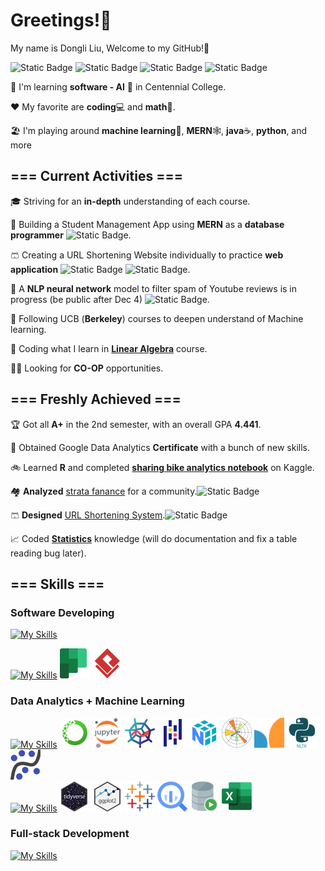 # Greetings!👋  

My name is Dongli Liu,  Welcome to my GitHub!🏡

![Static Badge](https://img.shields.io/badge/-SOFTWARE_DEVELOPING-green)
![Static Badge](https://img.shields.io/badge/-DATA_ANALYTICS-orange)
![Static Badge](https://img.shields.io/badge/-FULL_STACK-blue)
![Static Badge](https://img.shields.io/badge/-MACHINE_LEARNING-purple)

🌱 I'm learning **software - AI** 🤖 in Centennial College.  

❤️ My favorite are **coding**💻 and **math**🔢.   

🏖️ I'm playing around **machine learning**🧠, **MERN**🕸️, **java**☕, **python**, and more  

## === Current Activities ===

🎓 Striving for an **in-depth** understanding of each course.

🏫 Building a Student Management App using **MERN** as a **database programmer** ![Static Badge](https://img.shields.io/badge/-FULL_STACK-blue).

🩳 Creating a URL Shortening Website individually to practice **web application** ![Static Badge](https://img.shields.io/badge/-FULL_STACK-blue) ![Static Badge](https://img.shields.io/badge/-SOFTWARE_DEVELOPING-green).

🧬 A **NLP neural network** model to filter spam of Youtube reviews is in progress (be public after Dec 4) ![Static Badge](https://img.shields.io/badge/-MACHINE_LEARNING-purple).

🎢 Following UCB (**Berkeley**) courses to deepen understand of Machine learning.

🔢 Coding what I learn in [**Linear Algebra**](https://github.com/Dongli99/MatrixCalc) course.

👨‍💼 Looking for **CO-OP** opportunities.

## === Freshly Achieved ===

🏆 Got all **A+** in the 2nd semester, with an overall GPA **4.441**.

📜 Obtained Google Data Analytics **Certificate** with a bunch of new skills.

🚲 Learned **R** and completed [**sharing bike analytics notebook**](https://docs.google.com/presentation/d/1Hk36fAt6Zx2YISS7JFaht5jf18-jFTrqcbvt6S9DnS0/present?slide=id.g287bd23f883_0_125) on Kaggle.

🏘️ **Analyzed** [strata fanance](https://docs.google.com/presentation/d/1RZidPTdfEYnw-JegUfAAka78iGbZwcCarNc6Dbd8UzE/present?slide=id.p) for a  community.![Static Badge](https://img.shields.io/badge/-DATA_ANALYTICS-orange)

🩳 **Designed** [URL Shortening System](https://github.com/Dongli99/SW-Design-USS).![Static Badge](https://img.shields.io/badge/-SOFTWARE_DEVELOPING-green)

📈 Coded [**Statistics**](https://github.com/Dongli99/AutoStat) knowledge (will do documentation and fix a table reading bug later).

## === Skills ===

### Software Developing

[![My Skills](https://skillicons.dev/icons?i=java,python,cs,js,linux,visualstudio,vscode,idea,eclipse,gcp)](https://skillicons.dev) 

[![My Skills](https://skillicons.dev/icons?i=git,figma)](https://skillicons.dev) ![Alt planner](planner.png) ![Alt text](vspd.png) 

### Data Analytics + Machine Learning
  
[![My Skills](https://skillicons.dev/icons?i=python)](https://skillicons.dev) ![Alt Anaconda](Anaconda-1.png)  ![Alt Jupyter](Jupyter.png) ![Alt Spyder](Spyder.png) ![Alt pandas](pandas.png) ![Alt numpy](numpy.png) ![Alt Matplotlib](Matplotlib.png) ![Alt Scikit_learn](Scikit_learn0.png) ![Alt Natural_Language_Toolkit](nltk.png) ![Alt statsmodels](statsmodels.png)  
[![My Skills](https://skillicons.dev/icons?i=r)](https://skillicons.dev) ![Alt tidyverse](tidyverse.png) ![Alt ggplot](ggplot.png) ![Alt Tableau](Tableau.png) ![Alt bigQuery](BigQuery.png) ![Alt OracleSQL](OracleSQL.png) ![Alt excel](excel.png) 

### Full-stack Development

[![My Skills](https://skillicons.dev/icons?i=html,css,ps,jquery,bootstrap,js,nodejs,expressjs,react,mongodb,vite,heroku,postman&perline=10)](https://skillicons.dev)
